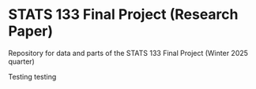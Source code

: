 # STATS 133 Final Project (Research Paper)
Repository for data and parts of the STATS 133 Final Project (Winter 2025 quarter)


Testing testing
